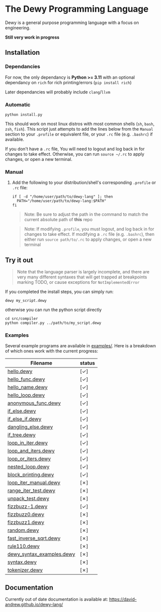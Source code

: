 # The Dewy Programming Language
Dewy is a general purpose programming language with a focus on engineering.

**Still very work in progress**

## Installation

### Dependancies
For now, the only dependancy is **Python >= 3.11** with an optional dependancy on `rich` for rich printing/errors (`pip install rich`)

Later dependancies will probably include `clang`/`llvm`

### Automatic

```
python install.py
```

This should work on most linux distros with most common shells (`sh`, `bash`, `zsh`, `fish`). This script just attempts to add the lines below from the `Manual` section to your `.profile` or equivalent file, or your `.rc` file (e.g. `.bashrc`) if available.

If you don't have a `.rc` file, You will need to logout and log back in for changes to take effect. Otherwise, you can run `source ~/.rc` to apply changes, or open a new terminal.

### Manual
1. Add the following to your distribution/shell's corresponding `.profile` or `.rc` file: 

    ```
    if [ -d "/home/user/path/to/dewy-lang" ]; then
      PATH="/home/user/path/to/dewy-lang:$PATH"
    fi
    ```

    > Note: Be sure to adjust the path in the command to match the current absolute path of **this** repo

    > Note: If modifying `.profile`, you must logout, and log back in for changes to take effect.
    > If modifying a `.rc` file (e.g. `.bashrc`), then either run `source path/to/.rc` to apply changes, or open a new terminal


## Try it out
> Note that the language parser is largely incomplete, and there are very many different syntaxes that will get trapped at breakpoints marking TODO, or cause exceptions for `NotImplementedError`

If you completed the install steps, you can simply run:
```
dewy my_script.dewy
```

otherwise you can run the python script directly
```
cd src/compiler
python compiler.py ../path/to/my_script.dewy
```

### Examples
Several example programs are available in [examples/](examples/). Here is a breakdown of which ones work with the current progress:

| Filename                                                        |  status  |
|-----------------------------------------------------------------|----------|
| [hello.dewy](examples/hello.dewy)                               |    [✓]   |
| [hello_func.dewy](examples/hello_func.dewy)                     |    [✓]   |
| [hello_name.dewy](examples/hello_name.dewy)                     |    [✓]   |
| [hello_loop.dewy](examples/hello_loop.dewy)                     |    [✓]   |
| [anonymous_func.dewy](examples/anonymous_func.dewy)             |    [✓]   |
| [if_else.dewy](examples/if_else.dewy)                           |    [✓]   |
| [if_else_if.dewy](examples/if_else_if.dewy)                     |    [✓]   |
| [dangling_else.dewy](examples/dangling_else.dewy)               |    [✓]   |
| [if_tree.dewy](examples/if_tree.dewy)                           |    [✓]   |
| [loop_in_iter.dewy](examples/loop_in_iter.dewy)                 |    [✓]   |
| [loop_and_iters.dewy](examples/loop_and_iters.dewy)             |    [✓]   |
| [loop_or_iters.dewy](examples/loop_or_iters.dewy)               |    [✓]   |
| [nested_loop.dewy](examples/nested_loop.dewy)                   |    [✓]   |
| [block_printing.dewy](examples/block_printing.dewy)             |    [✓]   |
| [loop_iter_manual.dewy](examples/loop_iter_manual.dewy)         |    [✗]   |
| [range_iter_test.dewy](examples/range_iter_test.dewy)           |    [✗]   |
| [unpack_test.dewy](examples/unpack_test.dewy)                   |    [✗]   |
| [fizzbuzz-1.dewy](examples/fizzbuzz-1.dewy)                     |    [✓]   |
| [fizzbuzz0.dewy](examples/fizzbuzz0.dewy)                       |    [✗]   |
| [fizzbuzz1.dewy](examples/fizzbuzz1.dewy)                       |    [✗]   |
| [random.dewy](examples/random.dewy)                             |    [✗]   |
| [fast_inverse_sqrt.dewy](examples/fast_inverse_sqrt.dewy)       |    [✗]   |
| [rule110.dewy](examples/rule110.dewy)                           |    [✗]   |
| [dewy_syntax_examples.dewy](examples/dewy_syntax_examples.dewy) |    [✗]   |
| [syntax.dewy](examples/syntax.dewy)                             |    [✗]   |
| [tokenizer.dewy](examples/tokenizer.dewy)                       |    [✗]   |




## Documentation
Currently out of date documentation is available at: https://david-andrew.github.io/dewy-lang/